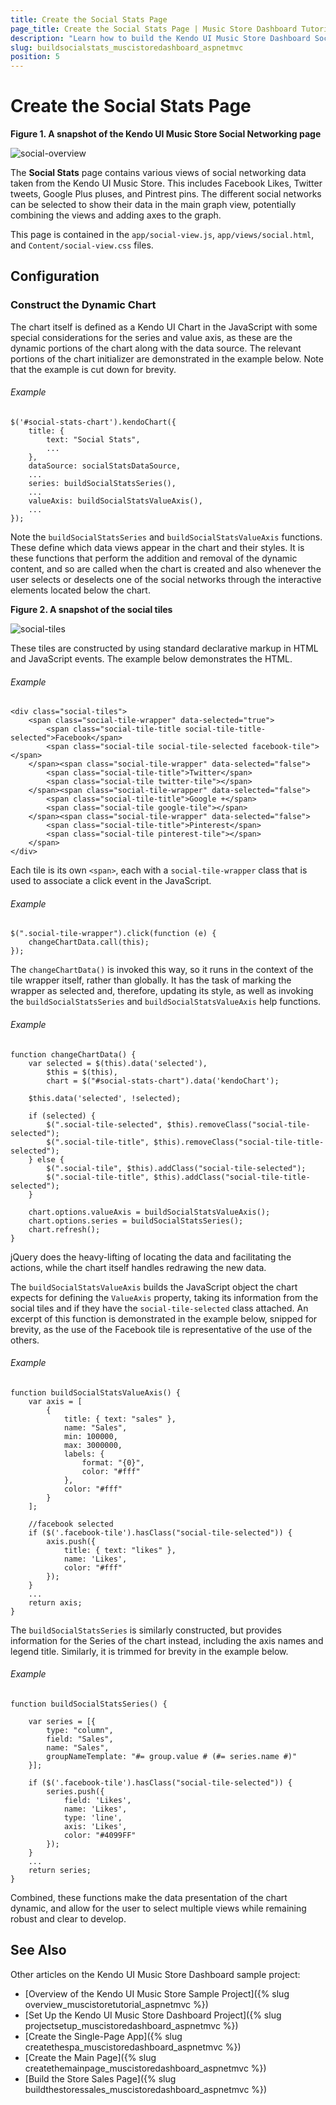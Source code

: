 ```yaml
---
title: Create the Social Stats Page
page_title: Create the Social Stats Page | Music Store Dashboard Tutorial
description: "Learn how to build the Kendo UI Music Store Dashboard Social Stats page by using Telerik UI for ASP.NET MVC."
slug: buildsocialstats_muscistoredashboard_aspnetmvc
position: 5
---
```


# Create the Social Stats Page

**Figure 1. A snapshot of the Kendo UI Music Store Social Networking page**

![social-overview](/tutorials/tutorial-kendo-music-store/music-store-dashboard/images/social-overview.png)

The **Social Stats** page contains various views of social networking data taken from the Kendo UI Music Store. This includes Facebook Likes, Twitter tweets, Google Plus pluses, and Pintrest pins. The different social networks can be selected to show their data in the main graph view, potentially combining the views and adding axes to the graph.

This page is contained in the `app/social-view.js`, `app/views/social.html`, and `Content/social-view.css` files.

## Configuration

### Construct the Dynamic Chart

The chart itself is defined as a Kendo UI Chart in the JavaScript with some special considerations for the series and value axis, as these are the dynamic portions of the chart along with the data source. The relevant portions of the chart initializer are demonstrated in the example below. Note that the example is cut down for brevity.

###### Example

    $('#social-stats-chart').kendoChart({
        title: {
            text: "Social Stats",
            ...
        },
        dataSource: socialStatsDataSource,
        ...
        series: buildSocialStatsSeries(),
        ...
        valueAxis: buildSocialStatsValueAxis(),
        ...
    });

Note the `buildSocialStatsSeries` and `buildSocialStatsValueAxis` functions. These define which data views appear in the chart and their styles. It is these functions that perform the addition and removal of the dynamic content, and so are called when the chart is created and also whenever the user selects or deselects one of the social networks through the interactive elements located below the chart.

**Figure 2. A snapshot of the social tiles**

![social-tiles](/tutorials/asp.net/kendo-music-store/music-store-dashboard/images/social-tiles.png)

These tiles are constructed by using standard declarative markup in HTML and JavaScript events. The example below demonstrates the HTML.

###### Example

    <div class="social-tiles">
        <span class="social-tile-wrapper" data-selected="true">
            <span class="social-tile-title social-tile-title-selected">Facebook</span>
            <span class="social-tile social-tile-selected facebook-tile"></span>
        </span><span class="social-tile-wrapper" data-selected="false">
            <span class="social-tile-title">Twitter</span>
            <span class="social-tile twitter-tile"></span>
        </span><span class="social-tile-wrapper" data-selected="false">
            <span class="social-tile-title">Google +</span>
            <span class="social-tile google-tile"></span>
        </span><span class="social-tile-wrapper" data-selected="false">
            <span class="social-tile-title">Pinterest</span>
            <span class="social-tile pinterest-tile"></span>
        </span>
    </div>

Each tile is its own `<span>`, each with a `social-tile-wrapper` class that is used to associate a click event in the JavaScript.

###### Example

    $(".social-tile-wrapper").click(function (e) {
        changeChartData.call(this);
    });

The `changeChartData()` is invoked this way, so it runs in the context of the tile wrapper itself, rather than globally. It has the task of marking the wrapper as selected and, therefore, updating its style, as well as invoking the `buildSocialStatsSeries` and `buildSocialStatsValueAxis` help functions.

###### Example

    function changeChartData() {
        var selected = $(this).data('selected'),
            $this = $(this),
            chart = $("#social-stats-chart").data('kendoChart');

        $this.data('selected', !selected);

        if (selected) {
            $(".social-tile-selected", $this).removeClass("social-tile-selected");
            $(".social-tile-title", $this).removeClass("social-tile-title-selected");
        } else {
            $(".social-tile", $this).addClass("social-tile-selected");
            $(".social-tile-title", $this).addClass("social-tile-title-selected");
        }

        chart.options.valueAxis = buildSocialStatsValueAxis();
        chart.options.series = buildSocialStatsSeries();
        chart.refresh();
    }

jQuery does the heavy-lifting of locating the data and facilitating the actions, while the chart itself handles redrawing the new data.

The `buildSocialStatsValueAxis` builds the JavaScript object the chart expects for defining the `ValueAxis` property, taking its information from the social tiles and if they have the `social-tile-selected` class attached. An excerpt of this function is demonstrated in the example below, snipped for brevity, as the use of the Facebook tile is representative of the use of the others.

###### Example

    function buildSocialStatsValueAxis() {
        var axis = [
            {
                title: { text: "sales" },
                name: "Sales",
                min: 100000,
                max: 3000000,
                labels: {
                    format: "{0}",
                    color: "#fff"
                },
                color: "#fff"
            }
        ];

        //facebook selected
        if ($('.facebook-tile').hasClass("social-tile-selected")) {
            axis.push({
                title: { text: "likes" },
                name: 'Likes',
                color: "#fff"
            });
        }
		...
		return axis;
	}

The `buildSocialStatsSeries` is similarly constructed, but provides information for the Series of the chart instead, including the axis names and legend title. Similarly, it is trimmed for brevity in the example below.

###### Example

    function buildSocialStatsSeries() {

        var series = [{
            type: "column",
            field: "Sales",
            name: "Sales",
            groupNameTemplate: "#= group.value # (#= series.name #)"
        }];

        if ($('.facebook-tile').hasClass("social-tile-selected")) {
            series.push({
                field: 'Likes',
                name: 'Likes',
                type: 'line',
                axis: 'Likes',
                color: "#4099FF"
            });
        }
		...
		return series;
	}

Combined, these functions make the data presentation of the chart dynamic, and allow for the user to select multiple views while remaining robust and clear to develop.

## See Also

Other articles on the Kendo UI Music Store Dashboard sample project:

* [Overview of the Kendo UI Music Store Sample Project]({% slug overview_muscistoretutorial_aspnetmvc %})
* [Set Up the Kendo UI Music Store Dashboard Project]({% slug projectsetup_muscistoredashboard_aspnetmvc %})
* [Create the Single-Page App]({% slug createthespa_muscistoredashboard_aspnetmvc %})
* [Create the Main Page]({% slug createthemainpage_muscistoredashboard_aspnetmvc %})
* [Build the Store Sales Page]({% slug buildthestoressales_muscistoredashboard_aspnetmvc %})
